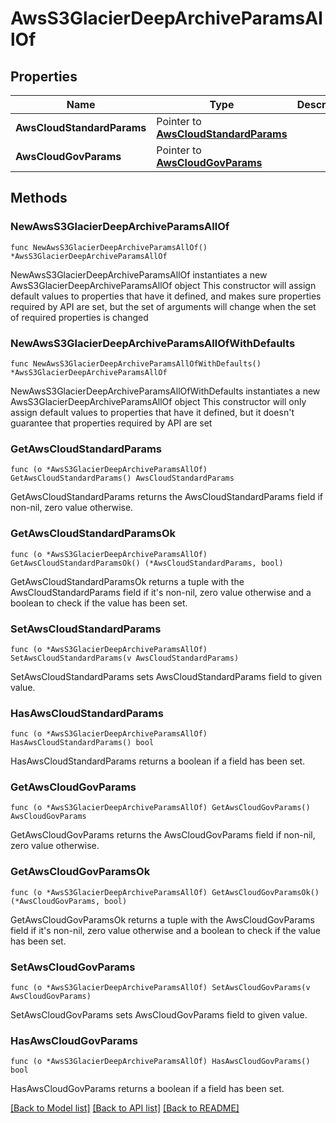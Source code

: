 # AwsS3GlacierDeepArchiveParamsAllOf

## Properties

Name | Type | Description | Notes
------------ | ------------- | ------------- | -------------
**AwsCloudStandardParams** | Pointer to [**AwsCloudStandardParams**](AwsCloudStandardParams.md) |  | [optional] 
**AwsCloudGovParams** | Pointer to [**AwsCloudGovParams**](AwsCloudGovParams.md) |  | [optional] 

## Methods

### NewAwsS3GlacierDeepArchiveParamsAllOf

`func NewAwsS3GlacierDeepArchiveParamsAllOf() *AwsS3GlacierDeepArchiveParamsAllOf`

NewAwsS3GlacierDeepArchiveParamsAllOf instantiates a new AwsS3GlacierDeepArchiveParamsAllOf object
This constructor will assign default values to properties that have it defined,
and makes sure properties required by API are set, but the set of arguments
will change when the set of required properties is changed

### NewAwsS3GlacierDeepArchiveParamsAllOfWithDefaults

`func NewAwsS3GlacierDeepArchiveParamsAllOfWithDefaults() *AwsS3GlacierDeepArchiveParamsAllOf`

NewAwsS3GlacierDeepArchiveParamsAllOfWithDefaults instantiates a new AwsS3GlacierDeepArchiveParamsAllOf object
This constructor will only assign default values to properties that have it defined,
but it doesn't guarantee that properties required by API are set

### GetAwsCloudStandardParams

`func (o *AwsS3GlacierDeepArchiveParamsAllOf) GetAwsCloudStandardParams() AwsCloudStandardParams`

GetAwsCloudStandardParams returns the AwsCloudStandardParams field if non-nil, zero value otherwise.

### GetAwsCloudStandardParamsOk

`func (o *AwsS3GlacierDeepArchiveParamsAllOf) GetAwsCloudStandardParamsOk() (*AwsCloudStandardParams, bool)`

GetAwsCloudStandardParamsOk returns a tuple with the AwsCloudStandardParams field if it's non-nil, zero value otherwise
and a boolean to check if the value has been set.

### SetAwsCloudStandardParams

`func (o *AwsS3GlacierDeepArchiveParamsAllOf) SetAwsCloudStandardParams(v AwsCloudStandardParams)`

SetAwsCloudStandardParams sets AwsCloudStandardParams field to given value.

### HasAwsCloudStandardParams

`func (o *AwsS3GlacierDeepArchiveParamsAllOf) HasAwsCloudStandardParams() bool`

HasAwsCloudStandardParams returns a boolean if a field has been set.

### GetAwsCloudGovParams

`func (o *AwsS3GlacierDeepArchiveParamsAllOf) GetAwsCloudGovParams() AwsCloudGovParams`

GetAwsCloudGovParams returns the AwsCloudGovParams field if non-nil, zero value otherwise.

### GetAwsCloudGovParamsOk

`func (o *AwsS3GlacierDeepArchiveParamsAllOf) GetAwsCloudGovParamsOk() (*AwsCloudGovParams, bool)`

GetAwsCloudGovParamsOk returns a tuple with the AwsCloudGovParams field if it's non-nil, zero value otherwise
and a boolean to check if the value has been set.

### SetAwsCloudGovParams

`func (o *AwsS3GlacierDeepArchiveParamsAllOf) SetAwsCloudGovParams(v AwsCloudGovParams)`

SetAwsCloudGovParams sets AwsCloudGovParams field to given value.

### HasAwsCloudGovParams

`func (o *AwsS3GlacierDeepArchiveParamsAllOf) HasAwsCloudGovParams() bool`

HasAwsCloudGovParams returns a boolean if a field has been set.


[[Back to Model list]](../README.md#documentation-for-models) [[Back to API list]](../README.md#documentation-for-api-endpoints) [[Back to README]](../README.md)


